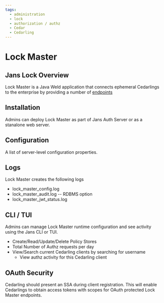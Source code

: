 ```yaml
---
tags:
  - administration
  - lock
  - authorization / authz
  - Cedar
  - Cedarling
---
```


# Lock Master

## Jans Lock Overview

Lock Master is a Java Weld application that connects ephemeral Cedarlings to the enterprise by 
providing a number of [endpoints](https://gluu.org/swagger-ui/?url=https://raw.githubusercontent.com/JanssenProject/jans/main/jans-lock/lock-master.yaml)

## Installation 

Admins can deploy Lock Master as part of Jans Auth Server or as a stanalone web server.

## Configuration 

A list of server-level configuration properties.

## Logs 

Lock Master creates the following logs
* lock_master_config.log
* lock_master_audit.log -- RDBMS option
* lock_master_jwt_status.log 

## CLI / TUI 

Admins can manage Lock Master runtime configuration and see activity using the Jans CLI or TUI.

* Create/Read/Update/Delete Policy Stores
* Total Number of Authz requests per day
* View/Search current Cedarling clients by searching for username
  * View authz activity for this Cedarling client

## OAuth Security

Cedarling should present an SSA during client registration. This will enable Cedarlings to obtain access 
tokens with scopes for OAuth protected Lock Master endpoints.